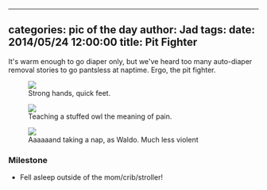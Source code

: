 
---
categories: pic of the day
author: Jad
tags: 
date: 2014/05/24 12:00:00
title: Pit Fighter 
---
It's warm enough to go diaper only, but we've heard too many auto-diaper removal stories to go pantsless at naptime.  Ergo, the pit fighter.

<figure>
<img src="/img/2014/05/24/img_20140524095516_medium.jpg" />
<figcaption>Strong hands, quick feet.</figcaption>
</figure>

<figure>
<img src="/img/2014/05/24/img_20140524111822_medium.jpg" />
<figcaption>Teaching a stuffed owl the meaning of pain.</figcaption>
</figure>

<figure>
<img src="/img/2014/05/24/img_20140524152946_medium.jpg" />
<figcaption>Aaaaaand taking a nap, as Waldo.  Much less violent</figcaption>
</figure>

### Milestone
* Fell asleep outside of the mom/crib/stroller!
